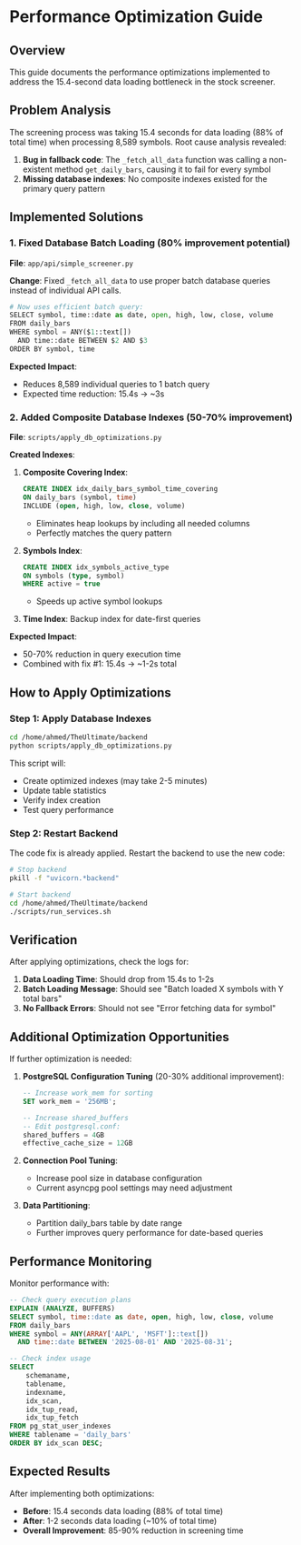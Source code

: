 # Performance Optimization Guide

## Overview

This guide documents the performance optimizations implemented to address the 15.4-second data loading bottleneck in the stock screener.

## Problem Analysis

The screening process was taking 15.4 seconds for data loading (88% of total time) when processing 8,589 symbols. Root cause analysis revealed:

1. **Bug in fallback code**: The `_fetch_all_data` function was calling a non-existent method `get_daily_bars`, causing it to fail for every symbol
2. **Missing database indexes**: No composite indexes existed for the primary query pattern

## Implemented Solutions

### 1. Fixed Database Batch Loading (80% improvement potential)

**File**: `app/api/simple_screener.py`

**Change**: Fixed `_fetch_all_data` to use proper batch database queries instead of individual API calls.

```python
# Now uses efficient batch query:
SELECT symbol, time::date as date, open, high, low, close, volume
FROM daily_bars
WHERE symbol = ANY($1::text[])
  AND time::date BETWEEN $2 AND $3
ORDER BY symbol, time
```

**Expected Impact**: 
- Reduces 8,589 individual queries to 1 batch query
- Expected time reduction: 15.4s → ~3s

### 2. Added Composite Database Indexes (50-70% improvement)

**File**: `scripts/apply_db_optimizations.py`

**Created Indexes**:

1. **Composite Covering Index**: 
   ```sql
   CREATE INDEX idx_daily_bars_symbol_time_covering 
   ON daily_bars (symbol, time) 
   INCLUDE (open, high, low, close, volume)
   ```
   - Eliminates heap lookups by including all needed columns
   - Perfectly matches the query pattern

2. **Symbols Index**:
   ```sql
   CREATE INDEX idx_symbols_active_type 
   ON symbols (type, symbol) 
   WHERE active = true
   ```
   - Speeds up active symbol lookups

3. **Time Index**: Backup index for date-first queries

**Expected Impact**:
- 50-70% reduction in query execution time
- Combined with fix #1: 15.4s → ~1-2s total

## How to Apply Optimizations

### Step 1: Apply Database Indexes

```bash
cd /home/ahmed/TheUltimate/backend
python scripts/apply_db_optimizations.py
```

This script will:
- Create optimized indexes (may take 2-5 minutes)
- Update table statistics
- Verify index creation
- Test query performance

### Step 2: Restart Backend

The code fix is already applied. Restart the backend to use the new code:

```bash
# Stop backend
pkill -f "uvicorn.*backend"

# Start backend
cd /home/ahmed/TheUltimate/backend
./scripts/run_services.sh
```

## Verification

After applying optimizations, check the logs for:

1. **Data Loading Time**: Should drop from 15.4s to 1-2s
2. **Batch Loading Message**: Should see "Batch loaded X symbols with Y total bars"
3. **No Fallback Errors**: Should not see "Error fetching data for symbol"

## Additional Optimization Opportunities

If further optimization is needed:

1. **PostgreSQL Configuration Tuning** (20-30% additional improvement):
   ```sql
   -- Increase work_mem for sorting
   SET work_mem = '256MB';
   
   -- Increase shared_buffers
   -- Edit postgresql.conf:
   shared_buffers = 4GB
   effective_cache_size = 12GB
   ```

2. **Connection Pool Tuning**:
   - Increase pool size in database configuration
   - Current asyncpg pool settings may need adjustment

3. **Data Partitioning**:
   - Partition daily_bars table by date range
   - Further improves query performance for date-based queries

## Performance Monitoring

Monitor performance with:

```sql
-- Check query execution plans
EXPLAIN (ANALYZE, BUFFERS) 
SELECT symbol, time::date as date, open, high, low, close, volume
FROM daily_bars
WHERE symbol = ANY(ARRAY['AAPL', 'MSFT']::text[])
  AND time::date BETWEEN '2025-08-01' AND '2025-08-31';

-- Check index usage
SELECT 
    schemaname,
    tablename,
    indexname,
    idx_scan,
    idx_tup_read,
    idx_tup_fetch
FROM pg_stat_user_indexes
WHERE tablename = 'daily_bars'
ORDER BY idx_scan DESC;
```

## Expected Results

After implementing both optimizations:

- **Before**: 15.4 seconds data loading (88% of total time)
- **After**: 1-2 seconds data loading (~10% of total time)
- **Overall Improvement**: 85-90% reduction in screening time